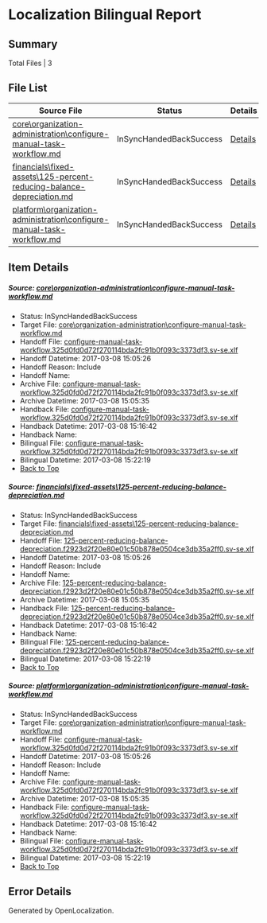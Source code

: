 # <a name='report-top'></a> Localization Bilingual Report

## Summary
 Total Files | 3

## File List
 Source File | Status | Details 
 ----------- | ------ | ------- 
 [core\organization-administration\configure-manual-task-workflow.md](https://github.com/OpenLocalizationTestOrg/AX-Docs-Sandbox/blob/b97d17ceabfd25c52c5f0c1e96a123bae6941c5a/core/organization-administration/configure-manual-task-workflow.md) | InSyncHandedBackSuccess | [Details](#00ee9ea3dcfbe3d7be326ec02f7445760981f9bc109)
 [financials\fixed-assets\125-percent-reducing-balance-depreciation.md](https://github.com/OpenLocalizationTestOrg/AX-Docs-Sandbox/blob/b97d17ceabfd25c52c5f0c1e96a123bae6941c5a/financials/fixed-assets/125-percent-reducing-balance-depreciation.md) | InSyncHandedBackSuccess | [Details](#c7517f60469506190ab8038b22e5ec2879bad9c52688)
 [platform\organization-administration\configure-manual-task-workflow.md](https://github.com/OpenLocalizationTestOrg/AX-Docs-Sandbox/blob/14cac983e4afb29dc10e7b563801985a6eea97ed/platform/organization-administration/configure-manual-task-workflow.md) | InSyncHandedBackSuccess | [Details](#00ee9ea3dcfbe3d7be326ec02f7445760981f9bc5000)

## Item Details
##### <a name='00ee9ea3dcfbe3d7be326ec02f7445760981f9bc109'></a> Source: [core\organization-administration\configure-manual-task-workflow.md](https://github.com/OpenLocalizationTestOrg/AX-Docs-Sandbox/blob/b97d17ceabfd25c52c5f0c1e96a123bae6941c5a/core/organization-administration/configure-manual-task-workflow.md)
* Status: InSyncHandedBackSuccess
* Target File: [core\organization-administration\configure-manual-task-workflow.md](https://github.com/OpenLocalizationTestOrg/AX-Docs-Sandbox.sv-se/blob/443696e0974b9a1f284ed49c7bdc4c7c3f78c9fa/core/organization-administration/configure-manual-task-workflow.md)
* Handoff File: [configure-manual-task-workflow.325d0fd0d72f270114bda2fc91b0f093c3373df3.sv-se.xlf](https://github.com/OpenLocalizationTestOrg/AX-Docs-Sandbox.handoff/blob/dd007e6befd8f38dc7836e8353f60b10269eaa29/ol-handoff/OpenLocalizationTestOrg/AX-Docs-Sandbox.sv-se/master/basic/configure-manual-task-workflow.325d0fd0d72f270114bda2fc91b0f093c3373df3.sv-se.xlf)
* Handoff Datetime: 2017-03-08 15:05:26
* Handoff Reason: Include
* Handoff Name: 
* Archive File: [configure-manual-task-workflow.325d0fd0d72f270114bda2fc91b0f093c3373df3.sv-se.xlf](https://github.com/OpenLocalizationTestOrg/AX-Docs-Sandbox.handoff/blob/218fa55d299aac04291b594d4ca85e5a9049dfc6/ol-archive/OpenLocalizationTestOrg/AX-Docs-Sandbox.sv-se/master/basic/configure-manual-task-workflow.325d0fd0d72f270114bda2fc91b0f093c3373df3.sv-se.xlf)
* Archive Datetime: 2017-03-08 15:05:35
* Handback File: [configure-manual-task-workflow.325d0fd0d72f270114bda2fc91b0f093c3373df3.sv-se.xlf](https://github.com/OpenLocalizationTestOrg/AX-Docs-Sandbox.handback/blob/c077e70c54da50486aa7e5ceef30b8919e44b923/ol-handback/OpenLocalizationTestOrg/AX-Docs-Sandbox.sv-se/master/basic/configure-manual-task-workflow.325d0fd0d72f270114bda2fc91b0f093c3373df3.sv-se.xlf)
* Handback Datetime: 2017-03-08 15:16:42
* Handback Name: 
* Bilingual File: [configure-manual-task-workflow.325d0fd0d72f270114bda2fc91b0f093c3373df3.sv-se.xlf](https://github.com/OpenLocalizationTestOrg/AX-Docs-Sandbox.handback/blob/c077e70c54da50486aa7e5ceef30b8919e44b923/ol-handback/OpenLocalizationTestOrg/AX-Docs-Sandbox.sv-se/master/basic/configure-manual-task-workflow.325d0fd0d72f270114bda2fc91b0f093c3373df3.sv-se.xlf)
* Bilingual Datetime: 2017-03-08 15:22:19
* [Back to Top](#report-top)

##### <a name='c7517f60469506190ab8038b22e5ec2879bad9c52688'></a> Source: [financials\fixed-assets\125-percent-reducing-balance-depreciation.md](https://github.com/OpenLocalizationTestOrg/AX-Docs-Sandbox/blob/b97d17ceabfd25c52c5f0c1e96a123bae6941c5a/financials/fixed-assets/125-percent-reducing-balance-depreciation.md)
* Status: InSyncHandedBackSuccess
* Target File: [financials\fixed-assets\125-percent-reducing-balance-depreciation.md](https://github.com/OpenLocalizationTestOrg/AX-Docs-Sandbox.sv-se/blob/443696e0974b9a1f284ed49c7bdc4c7c3f78c9fa/financials/fixed-assets/125-percent-reducing-balance-depreciation.md)
* Handoff File: [125-percent-reducing-balance-depreciation.f2923d2f20e80e01c50b878e0504ce3db35a2ff0.sv-se.xlf](https://github.com/OpenLocalizationTestOrg/AX-Docs-Sandbox.handoff/blob/dd007e6befd8f38dc7836e8353f60b10269eaa29/ol-handoff/OpenLocalizationTestOrg/AX-Docs-Sandbox.sv-se/master/basic/125-percent-reducing-balance-depreciation.f2923d2f20e80e01c50b878e0504ce3db35a2ff0.sv-se.xlf)
* Handoff Datetime: 2017-03-08 15:05:26
* Handoff Reason: Include
* Handoff Name: 
* Archive File: [125-percent-reducing-balance-depreciation.f2923d2f20e80e01c50b878e0504ce3db35a2ff0.sv-se.xlf](https://github.com/OpenLocalizationTestOrg/AX-Docs-Sandbox.handoff/blob/218fa55d299aac04291b594d4ca85e5a9049dfc6/ol-archive/OpenLocalizationTestOrg/AX-Docs-Sandbox.sv-se/master/basic/125-percent-reducing-balance-depreciation.f2923d2f20e80e01c50b878e0504ce3db35a2ff0.sv-se.xlf)
* Archive Datetime: 2017-03-08 15:05:35
* Handback File: [125-percent-reducing-balance-depreciation.f2923d2f20e80e01c50b878e0504ce3db35a2ff0.sv-se.xlf](https://github.com/OpenLocalizationTestOrg/AX-Docs-Sandbox.handback/blob/c077e70c54da50486aa7e5ceef30b8919e44b923/ol-handback/OpenLocalizationTestOrg/AX-Docs-Sandbox.sv-se/master/basic/125-percent-reducing-balance-depreciation.f2923d2f20e80e01c50b878e0504ce3db35a2ff0.sv-se.xlf)
* Handback Datetime: 2017-03-08 15:16:42
* Handback Name: 
* Bilingual File: [125-percent-reducing-balance-depreciation.f2923d2f20e80e01c50b878e0504ce3db35a2ff0.sv-se.xlf](https://github.com/OpenLocalizationTestOrg/AX-Docs-Sandbox.handback/blob/c077e70c54da50486aa7e5ceef30b8919e44b923/ol-handback/OpenLocalizationTestOrg/AX-Docs-Sandbox.sv-se/master/basic/125-percent-reducing-balance-depreciation.f2923d2f20e80e01c50b878e0504ce3db35a2ff0.sv-se.xlf)
* Bilingual Datetime: 2017-03-08 15:22:19
* [Back to Top](#report-top)

##### <a name='00ee9ea3dcfbe3d7be326ec02f7445760981f9bc5000'></a> Source: [platform\organization-administration\configure-manual-task-workflow.md](https://github.com/OpenLocalizationTestOrg/AX-Docs-Sandbox/blob/14cac983e4afb29dc10e7b563801985a6eea97ed/platform/organization-administration/configure-manual-task-workflow.md)
* Status: InSyncHandedBackSuccess
* Target File: [core\organization-administration\configure-manual-task-workflow.md](https://github.com/OpenLocalizationTestOrg/AX-Docs-Sandbox.sv-se/blob/443696e0974b9a1f284ed49c7bdc4c7c3f78c9fa/core/organization-administration/configure-manual-task-workflow.md)
* Handoff File: [configure-manual-task-workflow.325d0fd0d72f270114bda2fc91b0f093c3373df3.sv-se.xlf](https://github.com/OpenLocalizationTestOrg/AX-Docs-Sandbox.handoff/blob/dd007e6befd8f38dc7836e8353f60b10269eaa29/ol-handoff/OpenLocalizationTestOrg/AX-Docs-Sandbox.sv-se/master/basic/configure-manual-task-workflow.325d0fd0d72f270114bda2fc91b0f093c3373df3.sv-se.xlf)
* Handoff Datetime: 2017-03-08 15:05:26
* Handoff Reason: Include
* Handoff Name: 
* Archive File: [configure-manual-task-workflow.325d0fd0d72f270114bda2fc91b0f093c3373df3.sv-se.xlf](https://github.com/OpenLocalizationTestOrg/AX-Docs-Sandbox.handoff/blob/218fa55d299aac04291b594d4ca85e5a9049dfc6/ol-archive/OpenLocalizationTestOrg/AX-Docs-Sandbox.sv-se/master/basic/configure-manual-task-workflow.325d0fd0d72f270114bda2fc91b0f093c3373df3.sv-se.xlf)
* Archive Datetime: 2017-03-08 15:05:35
* Handback File: [configure-manual-task-workflow.325d0fd0d72f270114bda2fc91b0f093c3373df3.sv-se.xlf](https://github.com/OpenLocalizationTestOrg/AX-Docs-Sandbox.handback/blob/c077e70c54da50486aa7e5ceef30b8919e44b923/ol-handback/OpenLocalizationTestOrg/AX-Docs-Sandbox.sv-se/master/basic/configure-manual-task-workflow.325d0fd0d72f270114bda2fc91b0f093c3373df3.sv-se.xlf)
* Handback Datetime: 2017-03-08 15:16:42
* Handback Name: 
* Bilingual File: [configure-manual-task-workflow.325d0fd0d72f270114bda2fc91b0f093c3373df3.sv-se.xlf](https://github.com/OpenLocalizationTestOrg/AX-Docs-Sandbox.handback/blob/c077e70c54da50486aa7e5ceef30b8919e44b923/ol-handback/OpenLocalizationTestOrg/AX-Docs-Sandbox.sv-se/master/basic/configure-manual-task-workflow.325d0fd0d72f270114bda2fc91b0f093c3373df3.sv-se.xlf)
* Bilingual Datetime: 2017-03-08 15:22:19
* [Back to Top](#report-top)


## Error Details

Generated by OpenLocalization.
